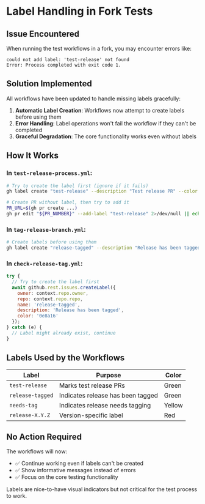 # Label Handling in Fork Tests

## Issue Encountered
When running the test workflows in a fork, you may encounter errors like:
```
could not add label: 'test-release' not found
Error: Process completed with exit code 1.
```

## Solution Implemented
All workflows have been updated to handle missing labels gracefully:

1. **Automatic Label Creation**: Workflows now attempt to create labels before using them
2. **Error Handling**: Label operations won't fail the workflow if they can't be completed
3. **Graceful Degradation**: The core functionality works even without labels

## How It Works

### In `test-release-process.yml`:
```bash
# Try to create the label first (ignore if it fails)
gh label create "test-release" --description "Test release PR" --color "0e8a16" 2>/dev/null || true

# Create PR without label, then try to add it
PR_URL=$(gh pr create ...)
gh pr edit "${PR_NUMBER}" --add-label "test-release" 2>/dev/null || echo "Note: Could not add label"
```

### In `tag-release-branch.yml`:
```bash
# Create labels before using them
gh label create "release-tagged" --description "Release has been tagged" --color "0e8a16" 2>/dev/null || true
```

### In `check-release-tag.yml`:
```javascript
try {
  // Try to create the label first
  await github.rest.issues.createLabel({
    owner: context.repo.owner,
    repo: context.repo.repo,
    name: 'release-tagged',
    description: 'Release has been tagged',
    color: '0e8a16'
  });
} catch (e) {
  // Label might already exist, continue
}
```

## Labels Used by the Workflows

| Label | Purpose | Color |
|-------|---------|-------|
| `test-release` | Marks test release PRs | Green |
| `release-tagged` | Indicates release has been tagged | Green |
| `needs-tag` | Indicates release needs tagging | Yellow |
| `release-X.Y.Z` | Version-specific label | Red |

## No Action Required
The workflows will now:
- ✅ Continue working even if labels can't be created
- ✅ Show informative messages instead of errors
- ✅ Focus on the core testing functionality

Labels are nice-to-have visual indicators but not critical for the test process to work.
